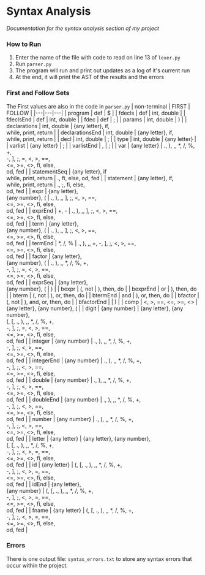 # Syntax Analysis
*Documentation for the syntax analysis section of my project*

### How to Run
1. Enter the name of the file with code to read on line 13 of `lexer.py`
2. Run `parser.py`
3. The program will run and print out updates as a log of it's current run
4. At the end, it will print the AST of the results and the errors

### First and Follow Sets
The First values are also in the code in `parser.py`
| non-terminal | FIRST | FOLLOW |
|---|---|---|
| program | def | $ |
| fdecls | def | int, double |
| fdeclsEnd | def | int, double |
| fdec | def | ; |
| params | int, double | ) |
| declarations | int, double | {any letter}, if,<br>while, print, return |
| declarationsEnd | int, double | {any letter}, if,<br>while, print, return |
| decl | int, double | ; |
| type | int, double | {any letter} |
| varlist | {any letter} | ; |
| varlistEnd | , | ; |
| var | {any letter} | ., ), ,, *, /, %, +,<br>-, ], ;, =, <, >, ==,<br><=, >=, <>, fi, else,<br>od, fed |
| statementSeq | {any letter}, if<br>while, print, return | ., fi, else, od, fed |
| statement | {any letter}, if,<br>while, print, return | ., ;, fi, else,<br>od, fed |
| expr | {any letter},<br>{any number}, ( | ., ), ,, ], ;, <, >, ==,<br><=, >=, <>, fi, else,<br>od, fed |
| exprEnd | +, - | ., ), ,, ], ;, <, >, ==,<br><=, >=, <>, fi, else,<br>od, fed |
| term | {any letter}, <br>{any number}, ( | ., ), ,, ], ;, <, >, ==,<br><=, >=, <>, fi, else,<br>od, fed |
| termEnd | *, /, % | ., ), ,, +, -, ], ;, <, >, ==,<br><=, >=, <>, fi, else,<br>od, fed |
| factor | {any letter},<br>{any number}, ( | ., ), ,, *, /, %, +,<br>-, ], ;, =, <, >, ==,<br><=, >=, <>, fi, else,<br>od, fed |
| exprSeq | {any letter}, <br>{any number}, ( | ) |
| bexpr | (, not | ), then, do |
| bexprEnd | or | ), then, do |
| bterm | (, not | ), or, then, do |
| btermEnd | and | ), or, then, do |
| bfactor | (, not | ), and, or, then, do |
| bfactorEnd |  | ) |
| comp | <, >, ==, <=, >=, <> | {any letter}, {any number}, ( |
| digit | {any number} | {any letter}, {any number},<br>(, [, ., ), ,, *, /, %, +,<br>-, ], ;, =, <, >, ==,<br><=, >=, <>, fi, else,<br>od, fed |
| integer | {any number} | ., ), ,, *, /, %, +,<br>-, ], ;, <, >, ==,<br><=, >=, <>, fi, else,<br>od, fed |
| integerEnd | {any number} | ., ), ,, *, /, %, +,<br>-, ], ;, <, >, ==,<br><=, >=, <>, fi, else,<br>od, fed |
| double | {any number} | ., ), ,, *, /, %, +,<br>-, ], ;, <, >, ==,<br><=, >=, <>, fi, else,<br>od, fed |
| doubleEnd | {any number} | ., ), ,, *, /, %, +,<br>-, ], ;, <, >, ==,<br><=, >=, <>, fi, else,<br>od, fed |
| number | {any number} | ., ), ,, *, /, %, +,<br>-, ], ;, <, >, ==,<br><=, >=, <>, fi, else,<br>od, fed |
| letter | {any letter} | {any letter}, {any number},<br>(, [, ., ), ,, *, /, %, +,<br>-, ], ;, <, >, =, ==,<br><=, >=, <>, fi, else,<br>od, fed |
| id | {any letter} | (, [, ., ), ,, *, /, %, +,<br>-, ], ;, <, >, =, ==,<br><=, >=, <>, fi, else,<br>od, fed |
| idEnd | {any letter},<br>{any number} | (, [, ., ), ,, *, /, %, +,<br>-, ], ;, <, >, =, ==,<br><=, >=, <>, fi, else,<br>od, fed |
| fname | {any letter} | (, [, ., ), ,, *, /, %, +,<br>-, ], ;, <, >, =, ==,<br><=, >=, <>, fi, else,<br>od, fed |

### Errors
 There is one output file: `syntax_errors.txt` to store any syntax errors that occur within the project.
